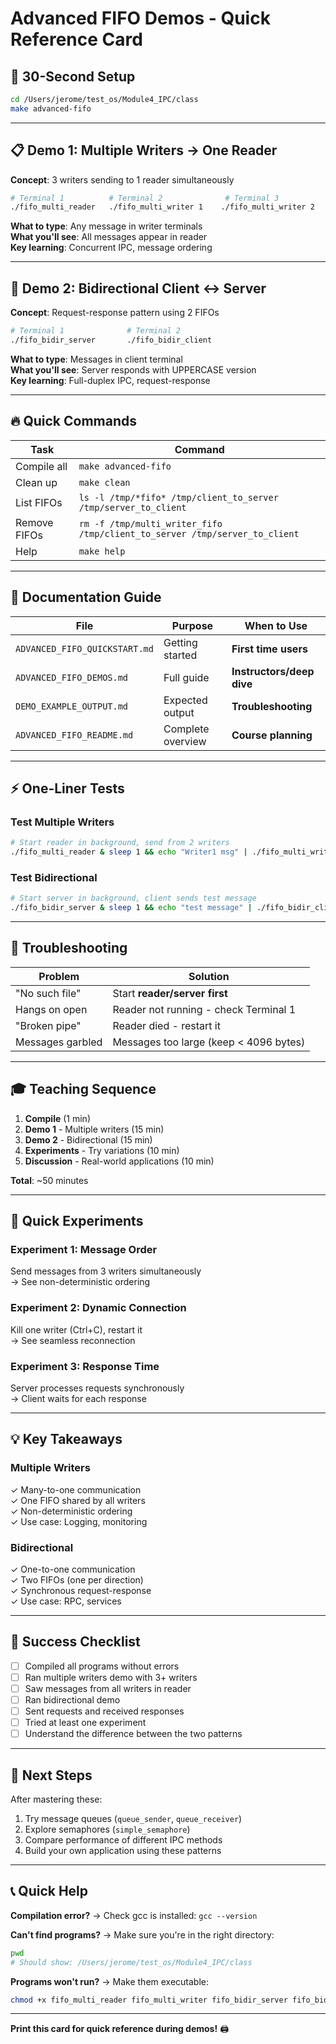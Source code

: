# Advanced FIFO Demos - Quick Reference Card

## 🎯 30-Second Setup

```bash
cd /Users/jerome/test_os/Module4_IPC/class
make advanced-fifo
```

---

## 📋 Demo 1: Multiple Writers → One Reader

**Concept**: 3 writers sending to 1 reader simultaneously

```bash
# Terminal 1          # Terminal 2              # Terminal 3              # Terminal 4
./fifo_multi_reader   ./fifo_multi_writer 1    ./fifo_multi_writer 2    ./fifo_multi_writer 3
```

**What to type**: Any message in writer terminals  
**What you'll see**: All messages appear in reader  
**Key learning**: Concurrent IPC, message ordering

---

## 💬 Demo 2: Bidirectional Client ↔ Server

**Concept**: Request-response pattern using 2 FIFOs

```bash
# Terminal 1              # Terminal 2
./fifo_bidir_server       ./fifo_bidir_client
```

**What to type**: Messages in client terminal  
**What you'll see**: Server responds with UPPERCASE version  
**Key learning**: Full-duplex IPC, request-response

---

## 🔥 Quick Commands

| Task | Command |
|------|---------|
| Compile all | `make advanced-fifo` |
| Clean up | `make clean` |
| List FIFOs | `ls -l /tmp/*fifo* /tmp/client_to_server /tmp/server_to_client` |
| Remove FIFOs | `rm -f /tmp/multi_writer_fifo /tmp/client_to_server /tmp/server_to_client` |
| Help | `make help` |

---

## 📖 Documentation Guide

| File | Purpose | When to Use |
|------|---------|-------------|
| `ADVANCED_FIFO_QUICKSTART.md` | Getting started | **First time users** |
| `ADVANCED_FIFO_DEMOS.md` | Full guide | **Instructors/deep dive** |
| `DEMO_EXAMPLE_OUTPUT.md` | Expected output | **Troubleshooting** |
| `ADVANCED_FIFO_README.md` | Complete overview | **Course planning** |

---

## ⚡ One-Liner Tests

### Test Multiple Writers
```bash
# Start reader in background, send from 2 writers
./fifo_multi_reader & sleep 1 && echo "Writer1 msg" | ./fifo_multi_writer 1 & echo "Writer2 msg" | ./fifo_multi_writer 2
```

### Test Bidirectional
```bash
# Start server in background, client sends test message
./fifo_bidir_server & sleep 1 && echo "test message" | ./fifo_bidir_client
```

---

## 🐛 Troubleshooting

| Problem | Solution |
|---------|----------|
| "No such file" | Start **reader/server first** |
| Hangs on open | Reader not running - check Terminal 1 |
| "Broken pipe" | Reader died - restart it |
| Messages garbled | Messages too large (keep < 4096 bytes) |

---

## 🎓 Teaching Sequence

1. **Compile** (1 min)
2. **Demo 1** - Multiple writers (15 min)
3. **Demo 2** - Bidirectional (15 min)
4. **Experiments** - Try variations (10 min)
5. **Discussion** - Real-world applications (10 min)

**Total**: ~50 minutes

---

## 🧪 Quick Experiments

### Experiment 1: Message Order
Send messages from 3 writers simultaneously  
→ See non-deterministic ordering

### Experiment 2: Dynamic Connection
Kill one writer (Ctrl+C), restart it  
→ See seamless reconnection

### Experiment 3: Response Time
Server processes requests synchronously  
→ Client waits for each response

---

## 💡 Key Takeaways

### Multiple Writers
✓ Many-to-one communication  
✓ One FIFO shared by all writers  
✓ Non-deterministic ordering  
✓ Use case: Logging, monitoring  

### Bidirectional
✓ One-to-one communication  
✓ Two FIFOs (one per direction)  
✓ Synchronous request-response  
✓ Use case: RPC, services  

---

## 🎯 Success Checklist

- [ ] Compiled all programs without errors
- [ ] Ran multiple writers demo with 3+ writers
- [ ] Saw messages from all writers in reader
- [ ] Ran bidirectional demo
- [ ] Sent requests and received responses
- [ ] Tried at least one experiment
- [ ] Understand the difference between the two patterns

---

## 🚀 Next Steps

After mastering these:
1. Try message queues (`queue_sender`, `queue_receiver`)
2. Explore semaphores (`simple_semaphore`)
3. Compare performance of different IPC methods
4. Build your own application using these patterns

---

## 📞 Quick Help

**Compilation error?**
→ Check gcc is installed: `gcc --version`

**Can't find programs?**
→ Make sure you're in the right directory:
```bash
pwd
# Should show: /Users/jerome/test_os/Module4_IPC/class
```

**Programs won't run?**
→ Make them executable:
```bash
chmod +x fifo_multi_reader fifo_multi_writer fifo_bidir_server fifo_bidir_client
```

---

**Print this card for quick reference during demos!** 🖨️

